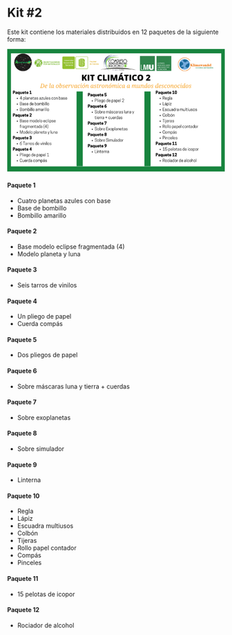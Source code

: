 # Kit #2

Este kit contiene los materiales distribuidos en 12 paquetes de la siguiente forma:

![Materiales Kit #2](../.gitbook/assets/Kit2.png)

#### Paquete 1

* Cuatro planetas azules con base
* Base de bombillo
* Bombillo amarillo

#### Paquete 2

* Base modelo eclipse fragmentada (4)
* Modelo planeta y luna

#### Paquete 3

* Seis tarros de vinilos

#### Paquete 4

* Un pliego de papel
* Cuerda compás

#### Paquete 5

* Dos pliegos de papel

#### Paquete 6

* Sobre máscaras luna y tierra + cuerdas

#### Paquete 7

* Sobre exoplanetas

#### Paquete 8

* Sobre simulador

#### Paquete 9

* Linterna

#### Paquete 10

* Regla
* Lápiz
* Escuadra multiusos
* Colbón
* Tijeras
* Rollo papel contador
* Compás
* Pinceles&#x20;

#### Paquete 11

* 15 pelotas de icopor

#### Paquete 12

* Rociador de alcohol
